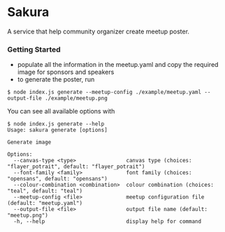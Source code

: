 # Sakura

A service that help community organizer create meetup poster.

### Getting Started
- populate all the information in the meetup.yaml and copy the required image for sponsors and speakers
- to generate the poster, run
```
$ node index.js generate --meetup-config ./example/meetup.yaml --output-file ./example/meetup.png
```

You can see all available options with
```
$ node index.js generate --help
Usage: sakura generate [options]

Generate image

Options:
  --canvas-type <type>                canvas type (choices: "flayer_potrait", default: "flayer_potrait")
  --font-family <family>              font family (choices: "opensans", default: "opensans")
  --colour-combination <combination>  colour combination (choices: "teal", default: "teal")
  --meetup-config <file>              meetup configuration file (default: "meetup.yaml")
  --output-file <file>                output file name (default: "meetup.png")
  -h, --help                          display help for command
```
